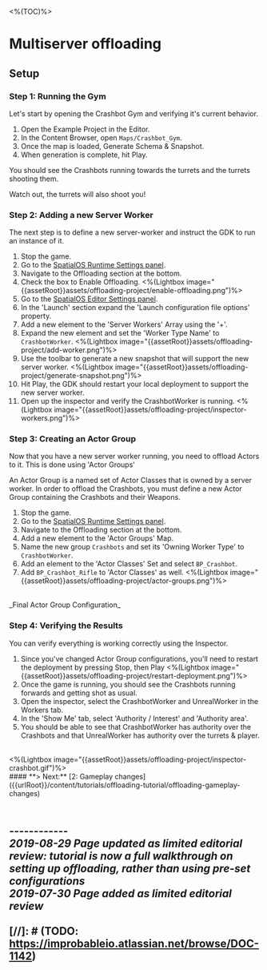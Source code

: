 <%(TOC)%>

# Multiserver offloading

## Setup

### Step 1: Running the Gym

Let's start by opening the Crashbot Gym and verifying it's current behavior.

1. Open the Example Project in the Editor.
1. In the Content Browser, open `Maps/Crashbot_Gym`.
1. Once the map is loaded, Generate Schema & Snapshot.
1. When generation is complete, hit Play.

You should see the Crashbots running towards the turrets and the turrets shooting them.

Watch out, the turrets will also shoot you!

### Step 2: Adding a new Server Worker

The next step is to define a new server-worker and instruct the GDK to run an instance of it.

1. Stop the game.
1. Go to the [SpatialOS Runtime Settings panel]({{urlRoot}}/content/unreal-editor-interface/runtime-settings).
1. Navigate to the Offloading section at the bottom.
1. Check the box to Enable Offloading.
<%(Lightbox image="{{assetRoot}}assets/offloading-project/enable-offloading.png")%> 
1. Go to the [SpatialOS Editor Settings panel]({{urlRoot}}/content/unreal-editor-interface/editor-settings).
1. In the 'Launch' section expand the 'Launch configuration file options' property.
1. Add a new element to the 'Server Workers' Array using the '+'.
1. Expand the new element and set the 'Worker Type Name' to `CrashbotWorker`.
<%(Lightbox image="{{assetRoot}}assets/offloading-project/add-worker.png")%> 
1. Use the toolbar to generate a new snapshot that will support the new server worker.
<%(Lightbox image="{{assetRoot}}assets/offloading-project/generate-snapshot.png")%> 
1. Hit Play, the GDK should restart your local deployment to support the new server worker.
1. Open up the inspector and verify the CrashbotWorker is running.
<%(Lightbox image="{{assetRoot}}assets/offloading-project/inspector-workers.png")%>

### Step 3: Creating an Actor Group

Now that you have a new server worker running, you need to offload Actors to it.
This is done using 'Actor Groups'

An Actor Group is a named set of Actor Classes that is owned by a server worker.
In order to offload the Crashbots, you must define a new Actor Group containing the Crashbots and their Weapons.

1. Stop the game.
1. Go to the [SpatialOS Runtime Settings panel]({{urlRoot}}/content/unreal-editor-interface/runtime-settings).
1. Navigate to the Offloading section at the bottom.
1. Add a new element to the 'Actor Groups' Map.
1. Name the new group `Crashbots` and set its 'Owning Worker Type' to `CrashbotWorker`.
1. Add an element to the 'Actor Classes' Set and select `BP_Crashbot`.
1. Add `BP_Crashbot_Rifle` to 'Actor Classes' as well.
<%(Lightbox image="{{assetRoot}}assets/offloading-project/actor-groups.png")%>
</br>
_Final Actor Group Configuration_

### Step 4: Verifying the Results

You can verify everything is working correctly using the Inspector.

1. Since you've changed Actor Group configurations, you'll need to restart the deployment by pressing Stop, then Play
<%(Lightbox image="{{assetRoot}}assets/offloading-project/restart-deployment.png")%>
1. Once the game is running, you should see the Crashbots running forwards and getting shot as usual.
1. Open the inspector, select the CrashbotWorker and UnrealWorker in the Workers tab.
1. In the 'Show Me' tab, select 'Authority / Interest' and 'Authority area'.
1. You should be able to see that CrashbotWorker has authority over the Crashbots and that UnrealWorker has
authority over the turrets & player.
</br>
<%(Lightbox image="{{assetRoot}}assets/offloading-project/inspector-crashbot.gif")%>


</br>
#### **> Next:** [2: Gameplay changes]({{urlRoot}}/content/tutorials/offloading-tutorial/offloading-gameplay-changes)
</br>

<br/>------------<br/>
_2019-08-29 Page updated as limited editorial review: tutorial is now a full walkthrough on setting up offloading, rather than using pre-set configurations_<br/>
_2019-07-30 Page added as limited editorial review_
<br/>
<br/>
[//]: # (TODO: https://improbableio.atlassian.net/browse/DOC-1142)
------------